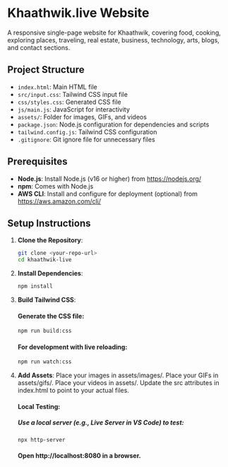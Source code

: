 # Khaathwik.live Website

A responsive single-page website for Khaathwik, covering food, cooking, exploring places, traveling, real estate, business, technology, arts, blogs, and contact sections.

## Project Structure
- `index.html`: Main HTML file
- `src/input.css`: Tailwind CSS input file
- `css/styles.css`: Generated CSS file
- `js/main.js`: JavaScript for interactivity
- `assets/`: Folder for images, GIFs, and videos
- `package.json`: Node.js configuration for dependencies and scripts
- `tailwind.config.js`: Tailwind CSS configuration
- `.gitignore`: Git ignore file for unnecessary files

## Prerequisites
- **Node.js**: Install Node.js (v16 or higher) from https://nodejs.org/
- **npm**: Comes with Node.js
- **AWS CLI**: Install and configure for deployment (optional) from https://aws.amazon.com/cli/

## Setup Instructions
1. **Clone the Repository**:
   ```bash
   git clone <your-repo-url>
   cd khaathwik-live
2. **Install Dependencies**:
   ```bash
   npm install
   
3. **Build Tailwind CSS**:
   #### Generate the CSS file:
   ```bash
   npm run build:css
   ```
   #### For development with live reloading:
   ```bash
   npm run watch:css
   ```
5. **Add Assets**:
   Place your images in assets/images/.
   Place your GIFs in assets/gifs/.
   Place your videos in assets/.
   Update the src attributes in index.html to point to your actual files.

   #### Local Testing:
   ##### Use a local server (e.g., Live Server in VS Code) to test:
   ```bash
   npx http-server
   ```
   #### Open http://localhost:8080 in a browser.
